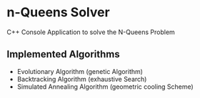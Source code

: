 # n-Queens Solver

C++ Console Application to solve the N-Queens Problem

## Implemented Algorithms
  - Evolutionary Algorithm (genetic Algorithm)
  - Backtracking Algorithm (exhaustive Search)
  - Simulated Annealing Algorithm (geometric cooling Scheme)
